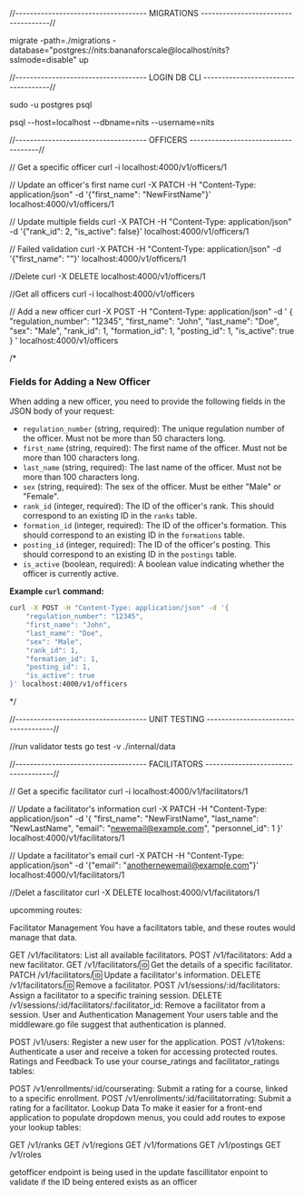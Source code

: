 //------------------------------------ MIGRATIONS ------------------------------------//

migrate -path=./migrations -database="postgres://nits:bananaforscale@localhost/nits?sslmode=disable" up

//------------------------------------ LOGIN DB CLI ------------------------------------//

sudo -u postgres psql

psql --host=localhost --dbname=nits --username=nits

//------------------------------------ OFFICERS ------------------------------------//

// Get a specific officer
curl -i localhost:4000/v1/officers/1

// Update an officer's first name
curl -X PATCH -H "Content-Type: application/json" -d '{"first_name": "NewFirstName"}' localhost:4000/v1/officers/1

// Update multiple fields
curl -X PATCH -H "Content-Type: application/json" -d '{"rank_id": 2, "is_active": false}' localhost:4000/v1/officers/1

// Failed validation
curl -X PATCH -H "Content-Type: application/json" -d '{"first_name": ""}' localhost:4000/v1/officers/1

//Delete
curl -X DELETE localhost:4000/v1/officers/1

//Get all officers
curl -i localhost:4000/v1/officers

// Add a new officer
curl -X POST -H "Content-Type: application/json" -d '
{
    "regulation_number": "12345",
    "first_name": "John",
    "last_name": "Doe",
    "sex": "Male",
    "rank_id": 1,
    "formation_id": 1,
    "posting_id": 1,
    "is_active": true
}
' localhost:4000/v1/officers

/*
### Fields for Adding a New Officer

When adding a new officer, you need to provide the following fields in the JSON body of your request:

- `regulation_number` (string, required): The unique regulation number of the officer. Must not be more than 50 characters long.
- `first_name` (string, required): The first name of the officer. Must not be more than 100 characters long.
- `last_name` (string, required): The last name of the officer. Must not be more than 100 characters long.
- `sex` (string, required): The sex of the officer. Must be either "Male" or "Female".
- `rank_id` (integer, required): The ID of the officer's rank. This should correspond to an existing ID in the `ranks` table.
- `formation_id` (integer, required): The ID of the officer's formation. This should correspond to an existing ID in the `formations` table.
- `posting_id` (integer, required): The ID of the officer's posting. This should correspond to an existing ID in the `postings` table.
- `is_active` (boolean, required): A boolean value indicating whether the officer is currently active.

**Example `curl` command:**

```bash
curl -X POST -H "Content-Type: application/json" -d '{
    "regulation_number": "12345",
    "first_name": "John",
    "last_name": "Doe",
    "sex": "Male",
    "rank_id": 1,
    "formation_id": 1,
    "posting_id": 1,
    "is_active": true
}' localhost:4000/v1/officers
```

*/

//------------------------------------ UNIT TESTING ------------------------------------//


//run validator tests
go test -v ./internal/data


//------------------------------------ FACILITATORS ------------------------------------//

// Get a specific facilitator
curl -i localhost:4000/v1/facilitators/1

// Update a facilitator's information
curl -X PATCH -H "Content-Type: application/json" -d '{
    "first_name": "NewFirstName",
    "last_name": "NewLastName",
    "email": "newemail@example.com",
    "personnel_id": 1
}' localhost:4000/v1/facilitators/1

// Update a facilitator's email
curl -X PATCH -H "Content-Type: application/json" -d '{"email": "anothernewemail@example.com"}' localhost:4000/v1/facilitators/1

//Delet a fascilitator
curl -X DELETE localhost:4000/v1/facilitators/1




upcomming routes:

Facilitator Management
You have a facilitators table, and these routes would manage that data.

GET /v1/facilitators: List all available facilitators.
POST /v1/facilitators: Add a new facilitator.
GET /v1/facilitators/:id: Get the details of a specific facilitator.
PATCH /v1/facilitators/:id: Update a facilitator's information.
DELETE /v1/facilitators/:id: Remove a facilitator.
POST /v1/sessions/:id/facilitators: Assign a facilitator to a specific training session.
DELETE /v1/sessions/:id/facilitators/:facilitator_id: Remove a facilitator from a session.
User and Authentication Management
Your users table and the middleware.go file suggest that authentication is planned.

POST /v1/users: Register a new user for the application.
POST /v1/tokens: Authenticate a user and receive a token for accessing protected routes.
Ratings and Feedback
To use your course_ratings and facilitator_ratings tables:

POST /v1/enrollments/:id/courserating: Submit a rating for a course, linked to a specific enrollment.
POST /v1/enrollments/:id/facilitatorrating: Submit a rating for a facilitator.
Lookup Data
To make it easier for a front-end application to populate dropdown menus, you could add routes to expose your lookup tables:

GET /v1/ranks
GET /v1/regions
GET /v1/formations
GET /v1/postings
GET /v1/roles


getofficer endpoint is being used in the update fascillitator enpoint to validate if the ID being entered exists as an officer

